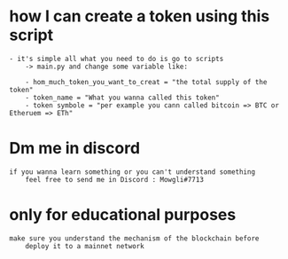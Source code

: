 # how I can create a token using this script
    - it's simple all what you need to do is go to scripts 
        -> main.py and change some variable like:

        - hom_much_token_you_want_to_creat = "the total supply of the token"
        - token_name = "What you wanna called this token"
        - token symbole = "per example you cann called bitcoin => BTC or Etheruem => ETh"


# Dm me in discord

    if you wanna learn something or you can't understand something 
        feel free to send me in Discord : Mowgli#7713

# only for educational purposes
    
    make sure you understand the mechanism of the blockchain before
        deploy it to a mainnet network
